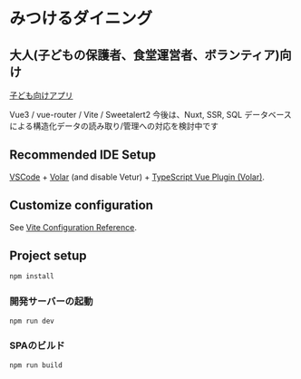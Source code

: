 # みつけるダイニング
## 大人(子どもの保護者、食堂運営者、ボランティア)向け

[子ども向けアプリ](https://github.com/famisics/cosmo-mitsukerudining-kids)

Vue3 / vue-router / Vite  / Sweetalert2
今後は、Nuxt, SSR, SQL データベースによる構造化データの読み取り/管理への対応を検討中です

## Recommended IDE Setup

[VSCode](https://code.visualstudio.com/) + [Volar](https://marketplace.visualstudio.com/items?itemName=Vue.volar) (and disable Vetur) + [TypeScript Vue Plugin (Volar)](https://marketplace.visualstudio.com/items?itemName=Vue.vscode-typescript-vue-plugin).

## Customize configuration

See [Vite Configuration Reference](https://vitejs.dev/config/).

## Project setup

```sh
npm install
```

### 開発サーバーの起動

```sh
npm run dev
```

### SPAのビルド

```sh
npm run build
```
